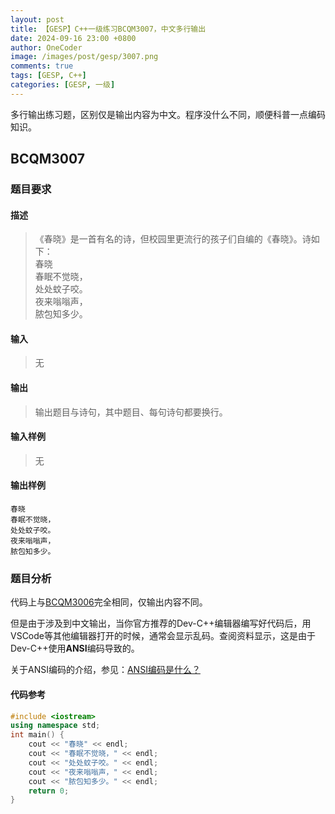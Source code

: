 ```yaml
---
layout: post
title: 【GESP】C++一级练习BCQM3007，中文多行输出
date: 2024-09-16 23:00 +0800
author: OneCoder
image: /images/post/gesp/3007.png
comments: true
tags: [GESP, C++]
categories: [GESP, 一级]
---
```

多行输出练习题，区别仅是输出内容为中文。程序没什么不同，顺便科普一点编码知识。

<!--more-->

## BCQM3007

### 题目要求

#### 描述

>《春晓》是一首有名的诗，但校园里更流行的孩子们自编的《春晓》。诗如下：  
>春晓  
>春眠不觉晓，  
>处处蚊子咬。  
>夜来嗡嗡声，  
>脓包知多少。  

#### 输入

>无

#### 输出

>输出题目与诗句，其中题目、每句诗句都要换行。

#### 输入样例

>无

#### 输出样例

```console
春晓
春眠不觉晓，
处处蚊子咬。
夜来嗡嗡声，
脓包知多少。
```

### 题目分析

代码上与[BCQM3006](https://www.coderli.com/gesp-1-bcqm3006/)完全相同，仅输出内容不同。

但是由于涉及到中文输出，当你官方推荐的Dev-C++编辑器编写好代码后，用VSCode等其他编辑器打开的时候，通常会显示乱码。查阅资料显示，这是由于Dev-C++使用**ANSI**编码导致的。

关于ANSI编码的介绍，参见：[ANSI编码是什么？](https://pd.qq.com/s/h8f0iq8cw/)

#### 代码参考

```cpp
#include <iostream>
using namespace std;
int main() {
    cout << "春晓" << endl;
    cout << "春眠不觉晓，" << endl;
    cout << "处处蚊子咬。" << endl;
    cout << "夜来嗡嗡声，" << endl;
    cout << "脓包知多少。" << endl; 
    return 0;
}
```
